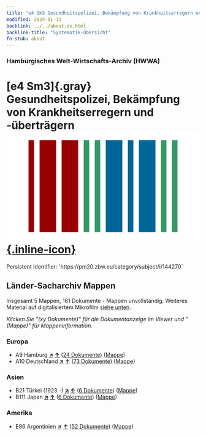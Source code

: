 ```yaml
---
title: "e4 Sm3 Gesundheitspolizei, Bekämpfung von Krankheitserregern und -überträgern"
modified: 2024-01-13
backlink: ../../about.de.html
backlink-title: "Systematik-Übersicht"
fn-stub: about
---
```


### Hamburgisches Welt-Wirtschafts-Archiv (HWWA)

# [e4 Sm3]{.gray}&#8201; Gesundheitspolizei, Bekämpfung von Krankheitserregern und -überträgern &#160; [![Wikidata](/images/Wikidata-logo.svg "Wikidata"){.inline-icon}](http://www.wikidata.org/entity/Q104699288)

<div class="hint">Persistent Identifier: `https://pm20.zbw.eu/category/subject/i/144270`</div>







## Länder-Sacharchiv Mappen






Insgesamt 5 Mappen, 161 Dokumente - Mappen unvollständig. Weiteres Material auf digitalisiertem Mikrofilm [siehe unten](#filmsections).

_Klicken Sie "(xy Dokumente)" für die Dokumentanzeige im Viewer und "(Mappe)" für Mappeninformation._




### Europa

- A9 Hamburg [**&nearr;**](../../../geo/i/140905/about.de.html "Hamburg (alle Mappen)") [**&uarr;**](../../../geo/about.de.html#A9 "Ländersystematik") (<a href="https://pm20.zbw.eu/iiifview/folder/sh/140905,144270" title="über: Hamburg : Gesundheitspolizei, Bekämpfung von Krankheitserregern und -überträgern" target="_blank">24 Dokumente</a>) ([Mappe](../../../../folder/sh/1409xx/140905/1442xx/144270/about.de.html))
- A10 Deutschland [**&nearr;**](../../../geo/i/126128/about.de.html "Deutschland (alle Mappen)") [**&uarr;**](../../../geo/about.de.html#A10 "Ländersystematik") (<a href="https://pm20.zbw.eu/iiifview/folder/sh/126128,144270" title="über: Deutschland : Gesundheitspolizei, Bekämpfung von Krankheitserregern und -überträgern" target="_blank">73 Dokumente</a>) ([Mappe](../../../../folder/sh/1261xx/126128/1442xx/144270/about.de.html))

### Asien

- B21 Türkei (1923 -) [**&nearr;**](../../../geo/i/141111/about.de.html "Türkei (1923 -) (alle Mappen)") [**&uarr;**](../../../geo/about.de.html#B21 "Ländersystematik") (<a href="https://pm20.zbw.eu/iiifview/folder/sh/141111,144270" title="über: Türkei (1923 -) : Gesundheitspolizei, Bekämpfung von Krankheitserregern und -überträgern" target="_blank">6 Dokumente</a>) ([Mappe](../../../../folder/sh/1411xx/141111/1442xx/144270/about.de.html))
- B111 Japan [**&nearr;**](../../../geo/i/141272/about.de.html "Japan (alle Mappen)") [**&uarr;**](../../../geo/about.de.html#B111 "Ländersystematik") (<a href="https://pm20.zbw.eu/iiifview/folder/sh/141272,144270" title="über: Japan : Gesundheitspolizei, Bekämpfung von Krankheitserregern und -überträgern" target="_blank">6 Dokumente</a>) ([Mappe](../../../../folder/sh/1412xx/141272/1442xx/144270/about.de.html))

### Amerika

- E86 Argentinien [**&nearr;**](../../../geo/i/141692/about.de.html "Argentinien (alle Mappen)") [**&uarr;**](../../../geo/about.de.html#E86 "Ländersystematik") (<a href="https://pm20.zbw.eu/iiifview/folder/sh/141692,144270" title="über: Argentinien : Gesundheitspolizei, Bekämpfung von Krankheitserregern und -überträgern" target="_blank">52 Dokumente</a>) ([Mappe](../../../../folder/sh/1416xx/141692/1442xx/144270/about.de.html))



<a id="filmsections" />













